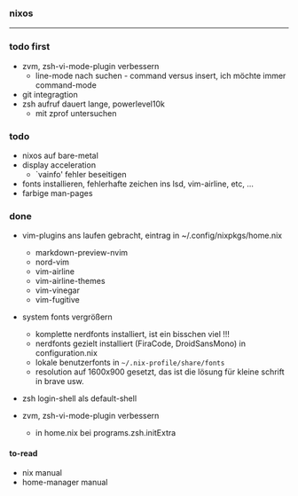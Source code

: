 ### nixos
---
### todo first
- zvm, zsh-vi-mode-plugin verbessern
  - line-mode nach suchen - command versus insert, ich möchte immer command-mode
- git integragtion
- zsh aufruf dauert lange, powerlevel10k
  - mit zprof untersuchen

### todo
- nixos auf bare-metal
- display acceleration
  - `vainfo' fehler beseitigen
- fonts installieren, fehlerhafte zeichen ins lsd, vim-airline, etc, ...
- farbige man-pages

### done
- vim-plugins ans laufen gebracht, eintrag in ~/.config/nixpkgs/home.nix
  - markdown-preview-nvim
  - nord-vim
  - vim-airline
  - vim-airline-themes
  - vim-vinegar
  - vim-fugitive

- system fonts vergrößern
  - komplette nerdfonts installiert, ist ein bisschen viel !!!
  - nerdfonts gezielt installiert (FiraCode, DroidSansMono) in configuration.nix
  - lokale benutzerfonts in ```~/.nix-profile/share/fonts```
  - resolution auf 1600x900 gesetzt, das ist die lösung für kleine schrift in brave usw.

- zsh login-shell als default-shell

- zvm, zsh-vi-mode-plugin verbessern
  - in home.nix bei programs.zsh.initExtra

#### to-read
- nix manual
- home-manager manual
